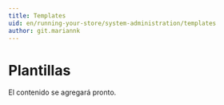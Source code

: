 ```yaml
---
title: Templates
uid: en/running-your-store/system-administration/templates
author: git.mariannk
---
```


# Plantillas

El contenido se agregará pronto.